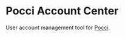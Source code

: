 Pocci Account Center
====================

User account management tool for [Pocci](https://github.com/xpfriend/pocci).
